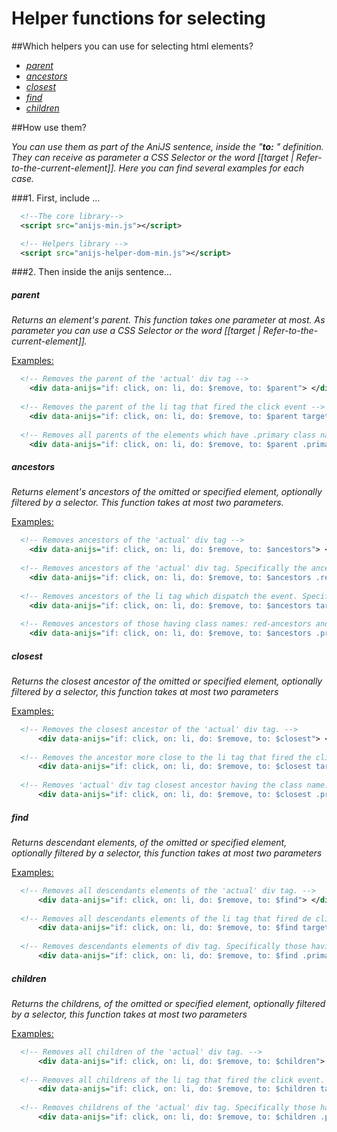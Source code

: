 Helper functions for selecting
===================================

##Which helpers you can use for selecting html elements?

* _[parent](#parent)_
* _[ancestors](#ancestors)_
* _[closest](#closest)_
* _[find](#find)_
* _[children](#children)_

##How use them?

_You can use them as part of the AniJS sentence, inside the "**to:** " definition. They can receive as parameter a CSS Selector or the word [[target | Refer-to-the-current-element]]. Here you can find several examples for each case._

###1. First, include ...

```xml
  <!--The core library-->
  <script src="anijs-min.js"></script>

  <!-- Helpers library -->
  <script src="anijs-helper-dom-min.js"></script>
```

###2. Then inside the anijs sentence...

##### parent #####

_Returns an element's parent. This function takes one parameter at most. As parameter you can use a CSS Selector or the word [[target | Refer-to-the-current-element]]._

<u>Examples:</u>


```xml
  <!-- Removes the parent of the 'actual' div tag -->
    <div data-anijs="if: click, on: li, do: $remove, to: $parent"> </div>
    
  <!-- Removes the parent of the li tag that fired the click event -->
    <div data-anijs="if: click, on: li, do: $remove, to: $parent target"> </div>
    
  <!-- Removes all parents of the elements which have .primary class name -->
    <div data-anijs="if: click, on: li, do: $remove, to: $parent .primary"> </div>
```


##### ancestors #####

_Returns element's ancestors of the omitted or specified element, optionally filtered by a selector. This function takes at most two parameters._

<u>Examples:</u>


```xml
  <!-- Removes ancestors of the 'actual' div tag -->
    <div data-anijs="if: click, on: li, do: $remove, to: $ancestors"> </div>
    
  <!-- Removes ancestors of the 'actual' div tag. Specifically the ancestors with class name: .red-ancestors  -->
    <div data-anijs="if: click, on: li, do: $remove, to: $ancestors .red-ancestors"> </div>
    
  <!-- Removes ancestors of the li tag which dispatch the event. Specifically ancestors with class name: .red-ancestors -->
    <div data-anijs="if: click, on: li, do: $remove, to: $ancestors target | .red-ancestors"> </div>
    
  <!-- Removes ancestors of those having class names: red-ancestors and primary  -->
    <div data-anijs="if: click, on: li, do: $remove, to: $ancestors .primary | .red-ancestors"> </div>
```


##### closest #####

_Returns the closest ancestor of the omitted or specified element, optionally filtered by a selector, this function takes at most two parameters_

<u>Examples:</u>


```xml
  <!-- Removes the closest ancestor of the 'actual' div tag. -->
      <div data-anijs="if: click, on: li, do: $remove, to: $closest"> </div>
      
  <!-- Removes the ancestor more close to the li tag that fired the click event -->
      <div data-anijs="if: click, on: li, do: $remove, to: $closest target"> </div>
      
  <!-- Removes 'actual' div tag closest ancestor having the class name: .primary -->
      <div data-anijs="if: click, on: li, do: $remove, to: $closest .primary"> </div>
```

##### find #####

_Returns descendant elements, of the omitted or specified element, optionally filtered by a selector, this function takes at most two parameters_

<u>Examples:</u>

```xml
  <!-- Removes all descendants elements of the 'actual' div tag. -->
      <div data-anijs="if: click, on: li, do: $remove, to: $find"> </div>
      
  <!-- Removes all descendants elements of the li tag that fired de click event. -->
      <div data-anijs="if: click, on: li, do: $remove, to: $find target"> </div>
      
  <!-- Removes descendants elements of div tag. Specifically those having class name primary -->
      <div data-anijs="if: click, on: li, do: $remove, to: $find .primary"> </div>
```

##### children #####

_Returns the childrens, of the omitted or specified element, optionally filtered by a selector, this function takes at most two parameters_

<u>Examples:</u>


```xml
  <!-- Removes all children of the 'actual' div tag. -->
      <div data-anijs="if: click, on: li, do: $remove, to: $children"> </div>
      
  <!-- Removes all childrens of the li tag that fired the click event. -->
      <div data-anijs="if: click, on: li, do: $remove, to: $children target"> </div>
      
  <!-- Removes childrens of the 'actual' div tag. Specifically those having the class name: primary -->
      <div data-anijs="if: click, on: li, do: $remove, to: $children .primary"> </div>
```

